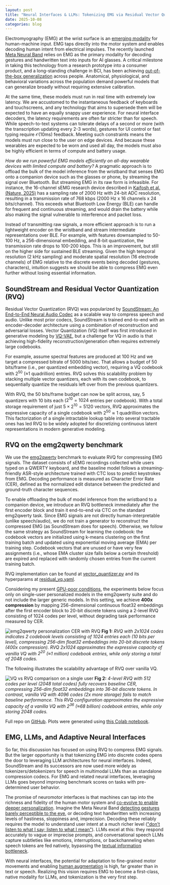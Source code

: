 ```yaml
---
layout: post
title: "Neural Interfaces & LLMs: Tokenizing EMG via Residual Vector Quantization"
date: 2025-10-08
categories: blog
---
```


Electromyography (EMG) at the wrist surface is an [emerging modality](https://www.meta.com/emerging-tech/emg-wearable-technology) for human-machine input. EMG taps directly into the motor system and enables decoding human intent from electrical impulses. The recently launched [Meta Neural Band](https://about.fb.com/news/2025/09/meta-ray-ban-display-ai-glasses-emg-wristband/) relies on EMG as the primary modality for decoding gestures and handwritten text into inputs for AI glasses. A critical milestone in taking this technology from a research prototype into a consumer product, and a long-standing challenge in BCI, has been achieving [out-of-the-box generalization](https://www.nature.com/articles/s41586-025-09255-w) across people. Anatomical, physiological, and behavioral variations across the population demand powerful models that can generalize broadly without requiring extensive calibration.

At the same time, these models must run in real time with extremely low latency. We are accustomed to the instantaneous feedback of keyboards and touchscreens, and any technology that aims to supersede them will be expected to have an equally snappy user experience. For neural interface decoders, the latency requirements are often far stricter than for speech. While speech-to-text systems can tolerate delays of a second or more (with the transcription updating every 2-3 words), gestures for UI control or fast typing require $\mathcal{O}(10\text{ms})$ feedback. Meeting such constraints means the models must run close to the user on edge devices. And because these wearables are expected to be worn and used all day, the models must also be highly efficient in terms of compute and battery usage.

*How do we run powerful EMG models efficiently on all-day wearable devices with limited compute and battery?* A pragmatic approach is to offload the bulk of the model inference from the wristband that senses EMG onto a companion device such as the glasses or phone, by streaming the signal over Bluetooth. But streaming EMG in its raw form is infeasible. For instance, the 16-channel sEMG research device described in [Kaifosh et al. (Nature, 2025)](https://www.nature.com/articles/s41586-025-09255-w) has a sampling rate of 2000 Hz with 24-bit ADC resolution, resulting in a transmission rate of 768 kbps (2000 Hz x 16 channels x 24 bits/channel). This exceeds what Bluetooth Low Energy (BLE) can handle for frequent and continuous streaming, and would drain the battery while also making the signal vulnerable to interference and packet loss.

Instead of transmitting raw signals, a more efficient approach is to run a lightweight encoder on the wristband and stream intermediate representations over BLE. For example, with features downsampled to 50-100 Hz, a 256-dimensional embedding, and 8-bit quantization, the transmission rate drops to 100-200 kbps. This is an improvement, but still on the higher side for sustained BLE streaming. Given the high temporal resolution (2 kHz sampling) and moderate spatial resolution (16 electrode channels) of EMG relative to the discrete events being decoded (gestures, characters), intuition suggests we should be able to compress EMG even further without losing essential information.

## SoundStream and Residual Vector Quantization (RVQ)

Residual Vector Quantization (RVQ) was popularized by [SoundStream: An End-to-End Neural Audio Codec](https://arxiv.org/abs/2107.03312) as a scalable way to compress speech and audio. Unlike most prior codecs, SoundStream is trained end-to-end with an encoder-decoder architecture using a combination of reconstruction and adversarial losses. Vector Quantization (VQ) itself was first introduced in generative modeling by [VQ-VAE](https://arxiv.org/abs/1711.00937), but a challenge for VQ in audio is that achieving high-fidelity reconstruction/generation often requires extremely large codebooks.

For example, assume spectral features are produced at 100 Hz and we target a compressed bitrate of 5000 bits/sec. That allows a budget of 50 bits/frame (i.e., per quantized embedding vector), requiring a VQ codebook with $2^{50}$ (≈1 quadrillion) entries. RVQ solves this scalability problem by stacking multiple vector quantizers, each with its own codebook, to sequentially quantize the residuals left over from the previous quantizers.

With RVQ, the 50 bits/frame budget can now be split across, say, 5 quantizers with 10 bits each ($2^{10} = 1024$ entries per codebook). With a total storage requirement of just $5 \times 2^{10} = 5120$ vectors, RVQ approximates the expressive capacity of a single codebook with $2^{50} \approx 1$ quadrillion vectors. This factorization of a single intractable lookup table into several tractable ones has led RVQ to be widely adopted for discretizing continuous latent representations in modern generative modeling.

## RVQ on the emg2qwerty benchmark

We use the [emg2qwerty](https://arxiv.org/abs/2410.20081) benchmark to evaluate RVQ for compressing EMG signals. The dataset consists of sEMG recordings collected while users typed on a QWERTY keyboard, and the baseline model follows a streaming-friendly ASR-style architecture trained with CTC loss to predict keystrokes from EMG. Decoding performance is measured as Character Error Rate (CER), defined as the normalized edit distance between the predicted and ground-truth character sequences.

To enable offloading the bulk of model inference from the wristband to a companion device, we introduce an RVQ bottleneck immediately after the first encoder block and train it end-to-end via CTC on the standard emg2qwerty task. Since EMG signals are not directly human-interpretable (unlike speech/audio), we do not train a generator to reconstruct the compressed EMG (as SoundStream does for speech). Otherwise, we follow the same strategy as SoundStream for learning the codebook: the codebook vectors are initialized using k-means clustering on the first training batch and updated using exponential moving average (EMA) per training step. Codebook vectors that are unused or have very few assignments (i.e., whose EMA cluster size falls below a certain threshold) are expired and replaced with randomly chosen entries from the current training batch.

RVQ implementation can be found at [vector_quantizer.py](https://github.com/viswanathgs/emg-tokenizer/blob/main/emg2qwerty/vector_quantizer.py) and its hyperparams at [residual_vq.yaml](https://github.com/viswanathgs/emg-tokenizer/blob/main/config/vector_quantizer/residual_vq.yaml).

Considering my present [GPU-poor conditions](https://x.com/viswanathgs/status/1935749077553086522), the experiments below focus only on single-user personalized models in the emg2qwerty suite and do not include the larger generic models. In this setting, we achieve **400x compression** by mapping 256-dimensional continuous float32 embeddings after the first encoder block to 20-bit discrete tokens using a 2-level RVQ consisting of 1024 codes per level, without degrading task performance measured by CER.

![emg2qwerty personalization CER with RVQ](https://github.com/viswanathgs/emg-tokenizer/blob/main/assets/emg-tokenizer-fig1.png?raw=true)
**Fig 1:** *RVQ with 2x1024 codes indicates 2 codebook levels consisting of 1024 entries each (10 bits per level), compressing 256-dim float32 embeddings into 20-bit discrete tokens (400x compression). RVQ 2x1024 approximates the expressive capacity of vanilla VQ with $2^{20}$ (≈1 million) codebook entries, while only storing a total of 2048 codes.*

The following illustrates the scalability advantage of RVQ over vanilla VQ.

![VQ vs RVQ comparison on a single user](https://github.com/viswanathgs/emg-tokenizer/blob/main/assets/emg-tokenizer-fig2.png?raw=true)
**Fig 2:** *4-level RVQ with 512 codes per level (2048 total codes) fully recovers baseline CER, compressing 256-dim float32 embeddings into 36-bit discrete tokens. In contrast, vanilla VQ with 4096 codes (2x more storage) fails to match baseline performance. This RVQ configuration approximates the expressive capacity of a vanilla VQ with $2^{36}$ (≈68 billion) codebook entries, while only storing 2048 codes.*

Full repo on [GitHub](https://github.com/viswanathgs/emg-tokenizer). Plots were generated using [this Colab notebook](https://colab.research.google.com/drive/1Q9VelBTyahGMDYFEY2FtkMMKYgwvquRi?usp=sharing).

## EMG, LLMs, and Adaptive Neural Interfaces

So far, this discussion has focused on using RVQ to compress EMG signals. But the larger opportunity is that tokenizing EMG into discrete codes opens the door to leveraging LLM architectures for neural interfaces. Indeed, SoundStream and its successors are now used more widely as tokenizers/detokenizers for speech in multimodal LLMs than as standalone compression codecs. For EMG and related neural interfaces, leveraging LLMs goes beyond improving benchmark scores on tasks with pre-determined user behavior.

The promise of neuromotor interfaces is that machines can tap into the richness and fidelity of the human motor system and [co-evolve to enable deeper personalization](https://youtu.be/PU1h9nhZYtA?si=zNPUDO_VhOmNnJtP&t=270). Imagine the Meta Neural Band [detecting gestures barely perceptible to the eye](https://youtu.be/Kx_nVrEKwTE?si=wkUXWgSmkJXKHo_n&t=47), or decoding text handwritten with increasing levels of hastiness, sloppiness and, imprecision. Decoding these reliably requires the model to understand user intent at a much richer level (["don't listen to what I say; listen to what I mean"](http://neuralnetworksanddeeplearning.com/chap6.html#on_the_future_of_neural_networks)). LLMs excel at this: they respond accurately to vague or imprecise prompts, and conversational speech LLMs capture subtleties like emotions, interruptions, or backchanneling when speech tokens are fed natively, bypassing the [textual information bottleneck](https://arxiv.org/abs/2410.00037).

With neural interfaces, the potential for adaptation to fine-grained motor movements and enabling [human augmentation](https://archive.org/details/Redwood_Center_2019_02_13_Patrick_Kaifosh) is high, far greater than in text or speech. Realizing this vision requires EMG to become a first-class, native modality for LLMs, and tokenization is the very first step.
